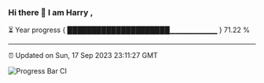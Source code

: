 ### Hi there 👋 I am Harry , 

⏳ Year progress { █████████████████████▁▁▁▁▁▁▁▁▁ } 71.22 %

---

⏰ Updated on Sun, 17 Sep 2023 23:11:27 GMT

![Progress Bar CI](https://github.com/duykhang68/duykhang68/workflows/Progress%20Bar%20CI/badge.svg)
